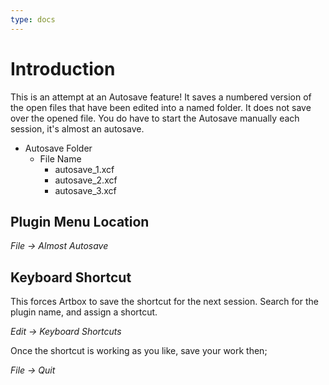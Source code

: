 ```yaml
---
type: docs
---
```


# Introduction

This is an attempt at an Autosave feature! It saves a numbered version of the open files that have been edited into a named folder. It does not save over the opened file. You do have to start the Autosave manually each session, it's almost an autosave.

* Autosave Folder
  * File Name
    * autosave_1.xcf
    * autosave_2.xcf
    * autosave_3.xcf

## Plugin Menu Location 

_File -> Almost Autosave_

## Keyboard Shortcut

This forces Artbox to save the shortcut for the next session. Search for the plugin name, and assign a shortcut.

_Edit -> Keyboard Shortcuts_

Once the shortcut is working as you like, save your work then;  

_File -> Quit_